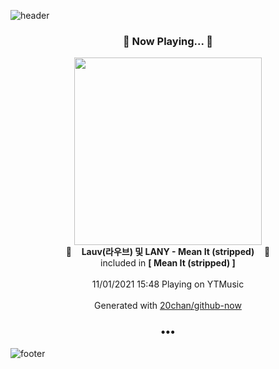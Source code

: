 ![header](https://capsule-render.vercel.app/api?type=wave&height=170&section=header&text=Hi.%20I'm%20SHIFT&fontColor=090707&fontAlignX=45&fontAlignY=65&fontSize=100)

<h3 align="center">🎵 Now Playing... 🎵</h3>
<p align="center">
  <a href="https://music.youtube.com/watch?v=vRRm8Cson5Y">
    <img width="300" src="https://lh3.googleusercontent.com/bBCgtCwyV-Ez2VpoVU2oD_T8QsNcgYoj67cCItHQbfnuT5ylfI6GBLPBt8I9FCWx3hy3iQruiJubKbS6_Q">
  </a>
  <br>
  🎵&nbsp&nbsp&nbsp <b>Lauv(라우브) 및 LANY - Mean It (stripped)</b> &nbsp&nbsp&nbsp🎵
  <br>
  included in <b>[ Mean It (stripped) ]</b>
  
  <br />
  <br />
  11/01/2021 15:48 Playing on YTMusic
  <br />
  <br />
  Generated with <a href="https://github.com/20chan/github-now">20chan/github-now</a>
</p>

<h3 align="center">•••</h3>

![footer](https://capsule-render.vercel.app/api?type=wave&height=150&section=footer)
